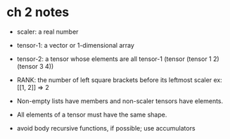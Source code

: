 # ch 2 notes

- scaler: a real number

- tensor-1: a vector or 1-dimensional array
- tensor-2: a tensor whose elements are all tensor-1
  (tensor (tensor 1 2) (tensor 3 4))


- RANK: the number of left square brackets before its leftmost scaler
  ex: [[1, 2]] => 2

- Non-empty lists have members and non-scaler tensors have elements.

- All elements of a tensor must have the same shape.

- avoid body recursive functions, if possible; use accumulators
